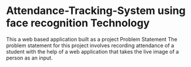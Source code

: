 # Attendance-Tracking-System using face recognition Technology
This a web based application built as a project 
Problem Statement
The problem statement for this project involves recording attendance of a student with the help of a web application that takes the live image of a person as an input.
